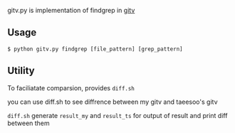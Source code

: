 gitv.py is implementation of findgrep in [gitv](https://github.com/taesoobear/gitv.git)

## Usage 
```
$ python gitv.py findgrep [file_pattern] [grep_pattern]
```

## Utility
To faciliatate comparsion, provides `diff.sh`

you can use diff.sh to see diffrence between my gitv and taeesoo's gitv

`diff.sh` generate `result_my` and `result_ts` for output of result and print diff between them
